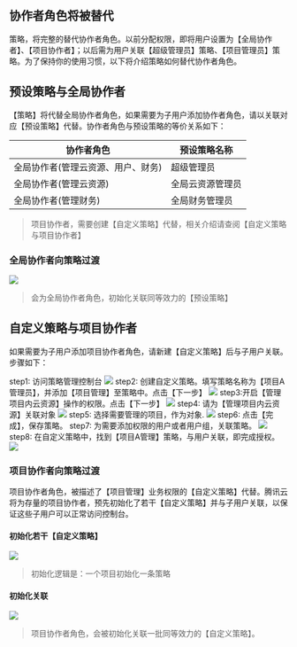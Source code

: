 ## 协作者角色将被替代
策略，将完整的替代协作者角色。以前分配权限，即将用户设置为【全局协作者】、【项目协作者】；以后需为用户关联【超级管理员】策略、【项目管理员】策略。为了保持你的使用习惯，以下将介绍策略如何替代协作者角色。

## 预设策略与全局协作者
【策略】将代替全局协作者角色，如果需要为子用户添加协作者角色，请以关联对应【预设策略】代替。协作者角色与预设策略的等价关系如下：

| 协作者角色 |预设策略名称 | 
|---------|---------|
| 全局协作者(管理云资源、用户、财务) | 超级管理员 | 
| 全局协作者(管理云资源) | 全局云资源管理员 | 
| 全局协作者(管理财务) | 全局财务管理员 | 
> 项目协作者，需要创建【自定义策略】代替，相关介绍请查阅【自定义策略与项目协作者】

### 全局协作者向策略过渡

![](https://mccdn.qcloud.com/static/img/b59edf2deab1d92d50d9fe6c6912f29a/image.png)
> 会为全局协作者角色，初始化关联同等效力的【预设策略】


## 自定义策略与项目协作者
如果需要为子用户添加项目协作者角色，请新建【自定义策略】后与子用户关联。步骤如下：

step1: 访问策略管理控制台
![](https://mccdn.qcloud.com/static/img/c89067bbee25cabc34aa058bf7194502/image.png)
step2: 创建自定义策略。填写策略名称为【项目A管理员】，并添加【项目管理】至策略中。点击【下一步】
![](https://mccdn.qcloud.com/static/img/f6652cda7f9fc9b7f6ab2a24f9723a04/image.png)
step3:开启【管理项目内云资源】操作的权限。点击【下一步】
![](https://mccdn.qcloud.com/static/img/380852b808833321120c5130998a036b/image.png)
step4: 请为【管理项目内云资源】关联对象
![](https://mccdn.qcloud.com/static/img/44fa94c64ccae019ad4a6aeefa840321/image.png)
step5: 选择需要管理的项目，作为对象.
![](https://mccdn.qcloud.com/static/img/18bb0e3231a835656048d609a38de4a9/image.png)
step6: 点击【完成】，保存策略。
step7: 为需要添加权限的用户或者用户组，关联策略。
![](https://mccdn.qcloud.com/static/img/4b5d12cf46cfc19178138ebfa1796406/image.png)
step8: 在自定义策略中，找到【项目A管理】策略，与用户关联，即完成授权。
![](https://mccdn.qcloud.com/static/img/2d35d4b79a7280922ed6160f0e83e01c/image.png)

### 项目协作者向策略过渡
项目协作者角色，被描述了【项目管理】业务权限的【自定义策略】代替。腾讯云将为存量的项目协作者，预先初始化了若干【自定义策略】并与子用户关联，以保证这些子用户可以正常访问控制台。

#### 初始化若干【自定义策略】
![](https://mccdn.qcloud.com/static/img/fbc70b2ca9cb12769f97afcd645e85a3/image.png)
> 初始化逻辑是：一个项目初始化一条策略

#### 初始化关联
![](https://mccdn.qcloud.com/static/img/07bd7be98b84e6f43b37e890ef0fdfb3/image.png)
> 项目协作者角色，会被初始化关联一批同等效力的【自定义策略】。
